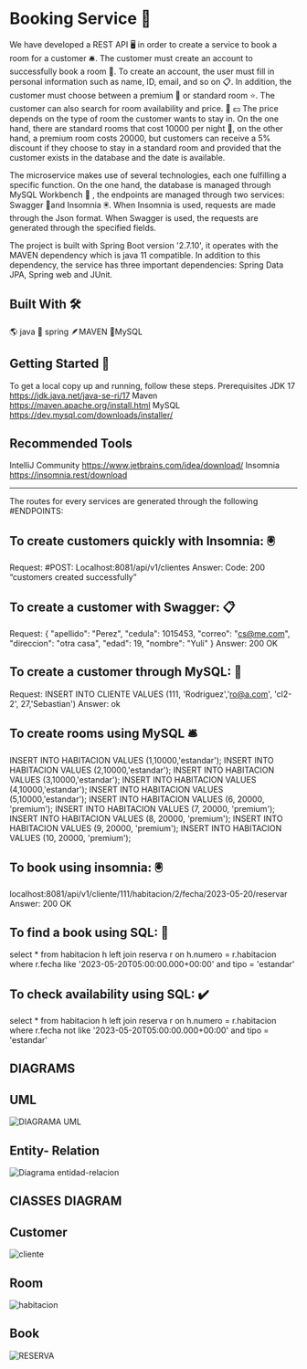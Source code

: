 # Booking Service :hotel:
We have developed a REST API 🖥️ in order to create a service to book a room for a customer 🛎️. The customer must create an account to successfully book a room 📖. To create an account, the user must fill in personal information such as name, ID, email, and so on 📋. In addition, the customer must choose between a premium 🌟 or standard room ⭐. The customer can also search for room availability and price. 📆 💵 The price depends on the type of room the customer wants to stay in. On the one hand, there are standard rooms that cost 10000 per night 🌃, on the other hand, a premium room costs 20000, but customers can receive a 5% discount if they choose to stay in a standard room and provided that the customer exists in the database and the date is available.


The microservice makes use of several technologies, each one fulfilling a specific function. On the one hand, the database is managed through MySQL Workbench 🐬 , the endpoints are managed through two services: Swagger 🔖and Insomnia 🖲️. When Insomnia is used, requests are made through the Json format. When Swagger is used, the requests are generated through the specified fields.


The project is built with Spring Boot version '2.7.10', it operates with the MAVEN dependency which is java 11 compatible. In addition to this dependency, the service has three important dependencies: Spring Data JPA, Spring web and JUnit.


## Built With 🛠️
🌎 java
🥬 spring
🪶MAVEN
🐬MySQL

## Getting Started 🚙

To get a local copy up and running, follow these steps.
Prerequisites
JDK 17 https://jdk.java.net/java-se-ri/17
Maven https://maven.apache.org/install.html
MySQL https://dev.mysql.com/downloads/installer/

## Recommended Tools
IntelliJ Community https://www.jetbrains.com/idea/download/
Insomnia https://insomnia.rest/download
____________________________________________________________________________________________________
The routes for every services are generated through the following #ENDPOINTS:
## To create customers quickly with Insomnia: :trackball:	
Request: 
#POST: Localhost:8081/api/v1/clientes
Answer:
Code: 200 “customers created successfully”

## To create a customer with Swagger: :clipboard:	
Request:
{
  "apellido": "Perez",
  "cedula": 1015453,
  "correo": "cs@me.com",
  "direccion": "otra casa",
  "edad": 19,
  "nombre": "Yuli"
}
Answer:
200 OK

## To create a customer through MySQL: 🐬
Request: 
INSERT INTO CLIENTE VALUES (111, 'Rodriguez','ro@a.com', 'cl2-2', 27,'Sebastian') 
Answer: 
ok

## To create rooms using MySQL :bellhop_bell:	
INSERT INTO HABITACION VALUES (1,10000,'estandar');
INSERT INTO HABITACION VALUES (2,10000,'estandar');
INSERT INTO HABITACION VALUES (3,10000,'estandar');
INSERT INTO HABITACION VALUES (4,10000,'estandar');
INSERT INTO HABITACION VALUES (5,10000,'estandar');
INSERT INTO HABITACION VALUES (6, 20000, 'premium');
INSERT INTO HABITACION VALUES (7, 20000, 'premium');
INSERT INTO HABITACION VALUES (8, 20000, 'premium');
INSERT INTO HABITACION VALUES (9, 20000, 'premium');
INSERT INTO HABITACION VALUES (10, 20000, 'premium');


## To book using insomnia: :trackball: 
localhost:8081/api/v1/cliente/111/habitacion/2/fecha/2023-05-20/reservar
Answer:
200 OK
## To find a book using SQL: 📆

select  * from habitacion h
left join reserva  r
on h.numero = r.habitacion
where r.fecha like '2023-05-20T05:00:00.000+00:00'
and tipo = 'estandar'

## To check availability using  SQL: ✔️
select  * from habitacion h
left join reserva  r
on h.numero = r.habitacion
where r.fecha not like '2023-05-20T05:00:00.000+00:00'
and tipo = 'estandar'


## DIAGRAMS
## UML 


![DIAGRAMA UML](https://github.com/sebastian1695/repositoryReservas/assets/119948037/285b3a14-00fd-4412-a4d2-b2137bb095cf)

## Entity- Relation

![Diagrama entidad-relacion](https://github.com/sebastian1695/repositoryReservas/assets/119948037/296bfea0-bef2-41f3-bf40-5450462159f4)

## ClASSES DIAGRAM 

## Customer
![cliente](https://github.com/sebastian1695/repositoryReservas/assets/119948037/8d87924c-96c5-4299-87a5-4d07bee26fe4)

## Room 

![habitacion](https://github.com/sebastian1695/repositoryReservas/assets/119948037/15f47eac-c9bf-4d2b-aa19-4d5064c05c51)

## Book
![RESERVA](https://github.com/sebastian1695/repositoryReservas/assets/119948037/a4343c73-3ac6-45d8-a058-d2bebfdbfdd5)



